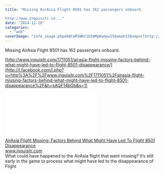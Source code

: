 ```yaml
---
title: "Missing AirAsia Flight 8501 has 162 passengers onboard.

http://www.inquisitr.co..."
date: "2014-12-28"
categories: 
  - "web"
coverImage: "safe_image.phpdAQCoR5WKV1OIWMpWampw158amph158ampurlhttp://cdn.inquisitr.com/wp-content/uploads/2014/12/Feature-II-665x385.jpg"
---
```


Missing AirAsia Flight 8501 has 162 passengers onboard.  
  
[http://www.inquisitr.com/1711051/airasia-flight-missing-factors-behind-what-might-have-led-to-flight-8501-disappearance/](http://l.facebook.com/l.php?u=http%3A%2F%2Fwww.inquisitr.com%2F1711051%2Fairasia-flight-missing-factors-behind-what-might-have-led-to-flight-8501-disappearance%2F&h=sAQF14bGb&s=1)  
  
[![](images/safe_image.php?d=AQCoR5WKV1OIWMpW&w=158&h=158&url=http%3A%2F%2Fcdn.inquisitr.com%2Fwp-content%2Fuploads%2F2014%2F12%2FFeature-II-665x385.jpg)](http://l.facebook.com/l.php?u=http%3A%2F%2Fwww.inquisitr.com%2F1711051%2Fairasia-flight-missing-factors-behind-what-might-have-led-to-flight-8501-disappearance%2F&h=JAQGWRDZW&s=1)  
[AirAsia Flight Missing: Factors Behind What Might Have Led To Flight 8501 Disappearance](http://l.facebook.com/l.php?u=http%3A%2F%2Fwww.inquisitr.com%2F1711051%2Fairasia-flight-missing-factors-behind-what-might-have-led-to-flight-8501-disappearance%2F%3Ffb_ref%3DDefault%26fb_source%3Dmessage&h=1AQFrhSMG&s=1)  
www.inquisitr.com  
What could have happened to the AirAsia flight that went missing? It’s still early in the game to process what might have led to the disappearance of Flight
